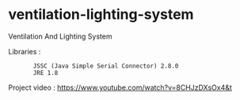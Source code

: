 # ventilation-lighting-system
Ventilation And Lighting System

Libraries : 

           JSSC (Java Simple Serial Connector) 2.8.0
           JRE 1.8

Project video : https://www.youtube.com/watch?v=8CHJzDXsOx4&t

